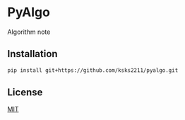 # PyAlgo

Algorithm note

## Installation

```bash
pip install git+https://github.com/ksks2211/pyalgo.git
```


## License
[MIT](https://choosealicense.com/licenses/mit/)